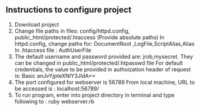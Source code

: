 ## Instructions to configure project

1. Download project
2.  Change file paths in files: config/httpd.config, public_html/protected/.htaccess (Provide absolute paths)
    In httpd.config, change paths for: DocumentRoot ,LogFile,ScriptAlias,Alias
    In .htaccess file : AuthUserFile
3.  The default username and password provided are: jrob,mysecret. They can be changed in public_html/protected/.htpasswd file
    For default credentials, the value to be provided in authoization header of request is: Basic anJvYjpteXNlY3JldA==
4.  The port configured for webserver is 56789
     From local machine, URL to be accessed is : localhost:56789/
5.  To run program, enter into project directory in terminal and type following to  : ruby webserver.rb
    
